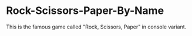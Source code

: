 # Rock-Scissors-Paper-By-Name
This is the famous game called "Rock, Scissors, Paper" in console variant.
